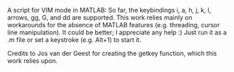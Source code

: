 A script for VIM mode in MATLAB: So far, the keybindings i, a, h, j, k, l, arrows, gg, G, and dd are supported. This work relies mainly on workarounds for the absence of MATLAB features (e.g. threading, cursor line manipulation). It could be better; I appreciate any help :) Just run it as a .m file or set a keystroke (e.g. Alt+1) to start it. 

Credits to Jos van der Geest for creating the getkey function, which this work relies upon.

